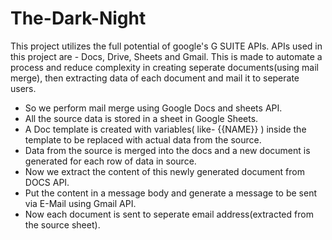 # The-Dark-Night
This project utilizes the full potential of google's G SUITE APIs. APIs used in this project are - Docs, Drive, Sheets and Gmail. 
This is made to automate a process and reduce complexity in creating seperate documents(using mail merge), then extracting data of each document and mail it to seperate users.

- So we perform mail merge using Google Docs and sheets API. 
- All the source data is stored in a sheet in Google Sheets.
- A Doc template is created with variables( like- {{NAME}} ) inside the template to be replaced with actual data from the source.
- Data from the source is merged into the docs and a new document is generated for each row of data in source.
- Now we extract the content of this newly generated document from DOCS API.
- Put the content in a message body and generate a message to be sent via E-Mail using Gmail API.
- Now each document is sent to seperate email address(extracted from the source sheet). 
